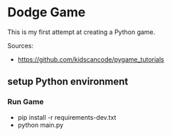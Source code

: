 # Dodge Game

This is my first attempt at creating a Python game.

Sources:

- <https://github.com/kidscancode/pygame_tutorials>

## setup Python environment

### Run Game

- pip install -r requirements-dev.txt
- python main.py


